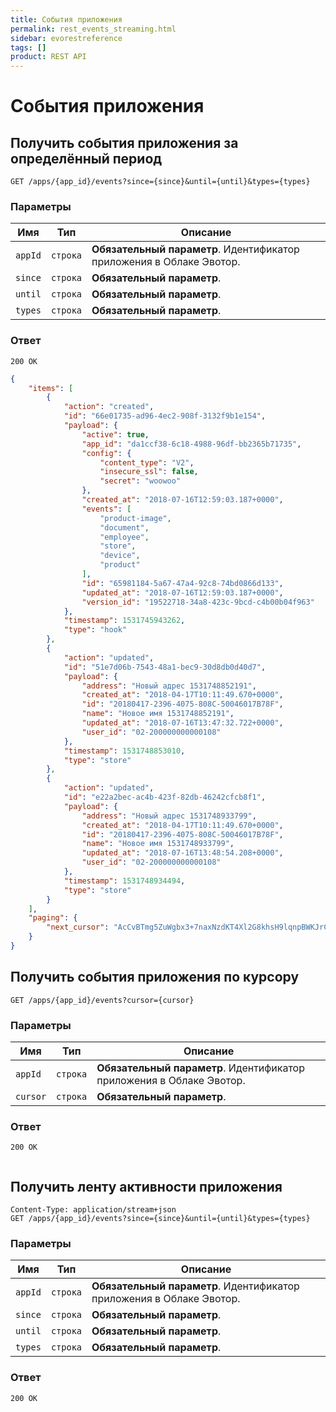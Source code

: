 ```yaml
---
title: События приложения
permalink: rest_events_streaming.html
sidebar: evorestreference
tags: []
product: REST API
---
```


# События приложения

## Получить события приложения за определённый период

    GET /apps/{app_id}/events?since={since}&until={until}&types={types}

### Параметры

Имя  |  Тип | Описание
-----|------|--------------
`appId`|`строка` | **Обязательный параметр**. Идентификатор приложения в Облаке Эвотор.
`since`|`строка` | **Обязательный параметр**.
`until`|`строка` | **Обязательный параметр**.
`types`|`строка` | **Обязательный параметр**.

### Ответ

```
200 OK
```
```json
{
    "items": [
        {
            "action": "created", 
            "id": "66e01735-ad96-4ec2-908f-3132f9b1e154", 
            "payload": {
                "active": true, 
                "app_id": "da1ccf38-6c18-4988-96df-bb2365b71735", 
                "config": {
                    "content_type": "V2", 
                    "insecure_ssl": false, 
                    "secret": "woowoo"
                }, 
                "created_at": "2018-07-16T12:59:03.187+0000", 
                "events": [
                    "product-image",                    
                    "document", 
                    "employee", 
                    "store", 
                    "device", 
                    "product"
                ], 
                "id": "65981184-5a67-47a4-92c8-74bd0866d133", 
                "updated_at": "2018-07-16T12:59:03.187+0000", 
                "version_id": "19522718-34a8-423c-9bcd-c4b00b04f963"
            }, 
            "timestamp": 1531745943262, 
            "type": "hook"
        }, 
        {
            "action": "updated", 
            "id": "51e7d06b-7543-48a1-bec9-30d8db0d40d7", 
            "payload": {
                "address": "Новый адрес 1531748852191", 
                "created_at": "2018-04-17T10:11:49.670+0000", 
                "id": "20180417-2396-4075-808C-50046017B78F", 
                "name": "Новое имя 1531748852191", 
                "updated_at": "2018-07-16T13:47:32.722+0000", 
                "user_id": "02-200000000000108"
            }, 
            "timestamp": 1531748853010, 
            "type": "store"
        }, 
        {
            "action": "updated", 
            "id": "e22a2bec-ac4b-423f-82db-46242cfcb8f1", 
            "payload": {
                "address": "Новый адрес 1531748933799", 
                "created_at": "2018-04-17T10:11:49.670+0000", 
                "id": "20180417-2396-4075-808C-50046017B78F", 
                "name": "Новое имя 1531748933799", 
                "updated_at": "2018-07-16T13:48:54.208+0000", 
                "user_id": "02-200000000000108"
            }, 
            "timestamp": 1531748934494, 
            "type": "store"
        }
    ], 
    "paging": {
        "next_cursor": "AcCvBTmg5ZuWgbx3+7naxNzdKT4Xl2G8khsH9lqnpBWKJrC2tzr1aRC1YRBz/XT/MIZsHqV4vtgRYQKVET2x2bQpPPl2BSuw"
    }
}
```


## Получить события приложения по курсору

    GET /apps/{app_id}/events?cursor={cursor}

### Параметры

Имя  |  Тип | Описание
-----|------|--------------
`appId`|`строка` | **Обязательный параметр**. Идентификатор приложения в Облаке Эвотор.
`cursor`|`строка` | **Обязательный параметр**.


### Ответ

```
200 OK
```
```json

```

## Получить ленту активности приложения

    Content-Type: application/stream+json
    GET /apps/{app_id}/events?since={since}&until={until}&types={types}

### Параметры

Имя  |  Тип | Описание
-----|------|--------------
`appId`|`строка` | **Обязательный параметр**. Идентификатор приложения в Облаке Эвотор.
`since`|`строка` | **Обязательный параметр**.
`until`|`строка` | **Обязательный параметр**.
`types`|`строка` | **Обязательный параметр**.


### Ответ

```
200 OK
```
```json

```
